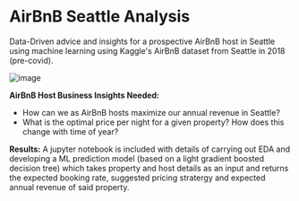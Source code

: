 # AirBnB Seattle Analysis
Data-Driven advice and insights for a prospective AirBnB host in Seattle using machine learning using Kaggle's AirBnB dataset from Seattle in 2018 (pre-covid).

![image](https://user-images.githubusercontent.com/26237520/120263029-415bde00-c2de-11eb-9ed4-fc4d1b74f343.png)

**AirBnB Host Business Insights Needed:**
- How can we as AirBnB hosts maximize our annual revenue in Seattle? 
- What is the optimal price per night for a given property? How does this change with time of year? 

**Results:**
A jupyter notebook is included with details of carrying out EDA and developing a ML prediction model (based on a light gradient boosted decision tree) which takes property and host details as an input and returns the expected booking rate, suggested pricing stratergy and expected annual revenue of said property.  

